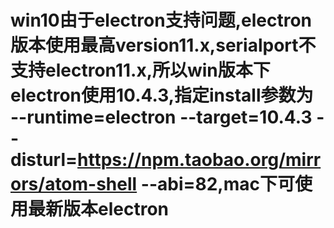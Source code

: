 # win10由于electron支持问题,electron版本使用最高version11.x,serialport不支持electron11.x,所以win版本下electron使用10.4.3,指定install参数为  --runtime=electron --target=10.4.3 --disturl=https://npm.taobao.org/mirrors/atom-shell --abi=82,mac下可使用最新版本electron